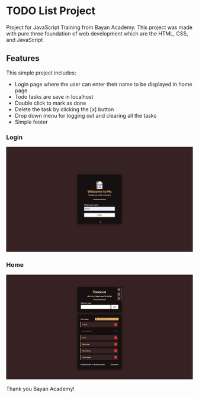 # TODO List Project
Project for JavaScript Training from Bayan Academy. This project was made with pure three foundation of web development which are the HTML, CSS, and JavaScript

## Features
This simple project includes:
* Login page where the user can enter their name to be displayed in home page
* Todo tasks are save in localhost
* Double click to mark as done
* Delete the task by clicking the [x] button
* Drop down menu for logging out and clearing all the tasks
* Simple footer

### Login
![login](./md/b.png)

### Home
![home](./md/a.png)

Thank you Bayan Academy!
